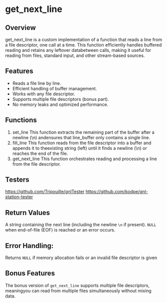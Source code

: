 # get_next_line

## Overview
get_next_line is a custom implementation of a function that reads a line from a file descriptor, one call at a time.
This function efficiently handles buffered reading and retains any leftover databetween calls, making it useful for reading from files, standard input, and other stream-based sources.

## Features
- Reads a file line by line.
- Efficient handling of buffer management.
- Works with any file descriptor.
- Supports multiple file descriptors (bonus part).
- No memory leaks and optimized performance.

## Functions
1. set_line
This function extracts the remaining part of the buffer after a newline (\n) andensures that line_buffer only contains a single line.
2. fill_line
This function reads from the file descriptor into a buffer and appends it to theexisting string (left) until it finds a newline (\n) or reaches the end of the file.
3. get_next_line
This function orchestrates reading and processing a line from the file descriptor.

## Testers
https://github.com/Tripouille/gnlTester 
https://github.com/kodpe/gnl-station-tester

## Return Values
A string containing the next line (including the newline `\n` if present).
`NULL` when end-of-file (EOF) is reached or an error occurs.

## Error Handling:
Returns `NULL` if memory allocation fails or an invalid file descriptor is given

## Bonus Features
The bonus version of `get_next_line` supports multiple file descriptors, meaningyou can read from multiple files simultaneously without mixing data.


